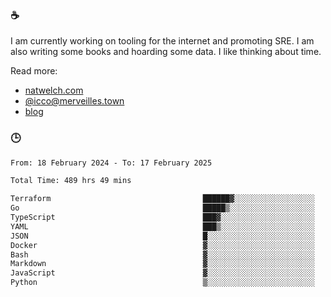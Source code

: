 ### ☕

I am currently working on tooling for the internet and promoting SRE. I am also writing some books and hoarding some data. I like thinking about time. 

Read more:

 - [natwelch.com](https://natwelch.com)
 - [@icco@merveilles.town](https://merveilles.town/@icco)
 - [blog](https://writing.natwelch.com)

### 🕒

<!--START_SECTION:waka-->

```txt
From: 18 February 2024 - To: 17 February 2025

Total Time: 489 hrs 49 mins

Terraform                                  ██████▓░░░░░░░░░░░░░░░░░░   26.24 %
Go                                         █████▒░░░░░░░░░░░░░░░░░░░   20.94 %
TypeScript                                 ███▓░░░░░░░░░░░░░░░░░░░░░   15.05 %
YAML                                       ███▒░░░░░░░░░░░░░░░░░░░░░   13.25 %
JSON                                       █░░░░░░░░░░░░░░░░░░░░░░░░   04.59 %
Docker                                     ▓░░░░░░░░░░░░░░░░░░░░░░░░   03.00 %
Bash                                       ▓░░░░░░░░░░░░░░░░░░░░░░░░   02.92 %
Markdown                                   ▓░░░░░░░░░░░░░░░░░░░░░░░░   02.23 %
JavaScript                                 ▓░░░░░░░░░░░░░░░░░░░░░░░░   02.06 %
Python                                     ▒░░░░░░░░░░░░░░░░░░░░░░░░   01.56 %
```

<!--END_SECTION:waka-->
